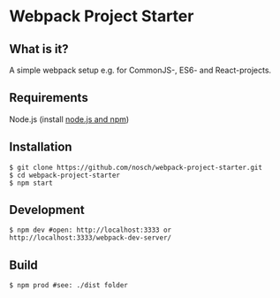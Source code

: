 # Webpack Project Starter

## What is it?

A simple webpack setup e.g. for CommonJS-, ES6- and React-projects.

## Requirements

Node.js (install [node.js and npm](http://nodejs.org/download/ "Download node.js"))

## Installation

    $ git clone https://github.com/nosch/webpack-project-starter.git
    $ cd webpack-project-starter
    $ npm start

## Development

    $ npm dev #open: http://localhost:3333 or http://localhost:3333/webpack-dev-server/

## Build

    $ npm prod #see: ./dist folder
